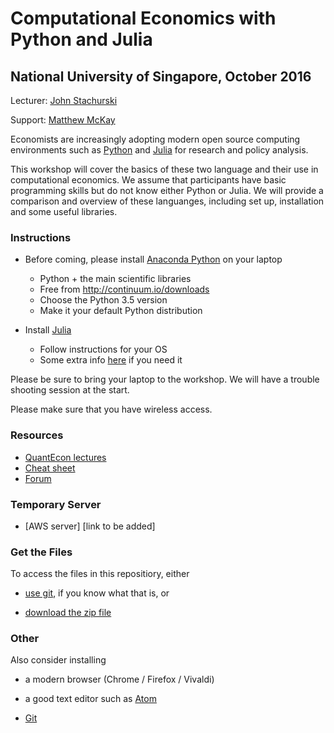 #  Computational Economics with Python and Julia

##  National University of Singapore, October 2016


Lecturer: [John Stachurski](http://johnstachurski.net/)

Support: [Matthew McKay](https://github.com/mmcky)

Economists are increasingly adopting modern open source computing environments
such as [Python](https://www.python.org/) and [Julia](http://julialang.org/)
for research and policy analysis.

This workshop will cover the basics of these two language and their use in
computational economics.  We assume that participants 
have basic programming skills but do not know either Python or Julia.  We
will provide a comparison and overview of these languanges, including set up,
installation and some useful libraries.


### Instructions


*  Before coming, please install [Anaconda Python](https://www.continuum.io/downloads) on your laptop

    * Python + the main scientific libraries
    * Free from http://continuum.io/downloads
    * Choose the Python 3.5 version
    * Make it your default Python distribution

* Install [Julia](http://julialang.org/downloads)

    * Follow instructions for your OS
    * Some extra info [here](http://julialang.org/downloads/platform.html) if you need it

Please be sure to bring your laptop to the workshop.  We will have a trouble shooting session at the start.

Please make sure that you have wireless access.

### Resources

* [QuantEcon lectures](http://lectures.quantecon.org/)
* [Cheat sheet](http://cheatsheets.quantecon.org/)
* [Forum](http://discourse.quantecon.org/)

### Temporary Server

* [AWS server] [link to be added]



### Get the Files

To access the files in this repositiory, either 

* [use git](https://git-scm.com), if you know what that is, or

* [download the zip file](https://github.com/QuantEcon/Keio_workshop/archive/master.zip)


### Other

Also consider installing 

* a modern browser (Chrome / Firefox / Vivaldi) 

* a good text editor such as [Atom](https://atom.io/)

* [Git](https://git-scm.com/downloads)

